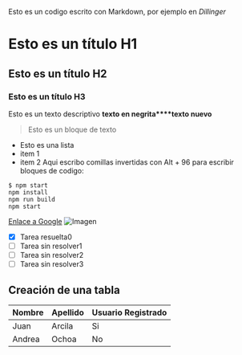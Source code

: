 Esto es un codigo escrito con Markdown, por ejemplo en *Dillinger*
# Esto es un título H1
## Esto es un título H2
### Esto es un título H3
Esto es un texto descriptivo **texto en negrita****texto nuevo**
> Esto es un bloque de texto
- Esto es una lista
- item 1
- item 2
Aqui escribo comillas invertidas con Alt + 96 para escribir bloques de codigo: 
```
$ npm start
npm install
npm run build
npm start
```
[Enlace a Google](https://www.google.com)
![Imagen](https://placekitten.com/640/360)
- [x] Tarea resuelta0
- [ ] Tarea sin resolver1
- [ ] Tarea sin resolver2
- [ ] Tarea sin resolver3

## Creación de una tabla
| Nombre	| Apellido| Usuario Registrado|
| ---------		|--------	|--------	|
| Juan	| Arcila| Si |
| Andrea | Ochoa| No |
 
